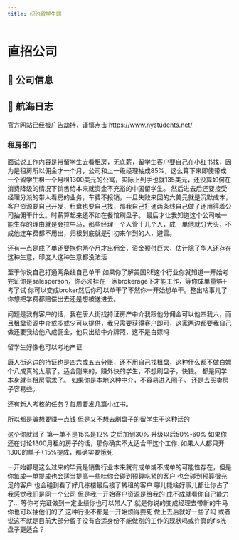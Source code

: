 ```yaml
---
title: 纽约留学生网
---
```


# 直招公司

## 📌 公司信息

<DirectHireCompanyTable state="new-york" city="new-york" companyJsonFileName="ny-students-website" />

## 🚢 航海日志

官方网站已经被广告劫持，谨慎点击 https://www.nystudents.net/


### 租房部门
面试说工作内容是带留学生去看租房，无底薪，留学生客户要自己在小红书找，因为是租房所以佣金才一个月，公司和上一级经理抽成85%，这么算下来即使带成一个留学生租一个月租1300美元的公寓，实际上到手也就135美元，还没算如何在消费降级的情况下销售给本来就资金不充裕的中国留学生。
然后进去后还要接受经理分派的带人看房的业务，车费不报销，一旦失败来回的六美元就是沉默成本，客户资源要自己开发，租盘也要自己找，那我自己打通两条线自己做了还用得着公司抽佣干什么。时薪算起来还不如在餐馆刷盘子。
最后才让我知道这个公司唯一能生存的理由就是会拉牛马，那些经理一个人管十几个人，成一单他就分大头，不成他连车费都不用出，归根到底就是引初来乍到的人，避雷。

还有一点是成了单还要拖你两个月才出佣金，资金预付巨大，估计除了华人还存在这种生意，印度人这种生意都没法活

至于你说自己打通两条线自己单干 如果你了解美国RE这个行业你就知道一开始考完证你是salesperson，你必须挂在一家brokerage下才能工作，等你成单量够➕考了试
你可以变成broker然后你可以单干了不然你一开始想单干。整出啥事儿了你想把学费都赔偿出去还是想被送进去。

问题是我有客户的话，我在唐人街找持证房产中介我跟他分佣金可以他四我六，而且租盘资源中介或多或少可以提供，我只需要获得客户即可，这家两边都要我自己做还要我给他八成佣金，他只出给中介牌照，这不是白嫖吗

留学生好像也可以考地产证

唐人街这边的持证也是四六或五五分账，还不用自己找租盘，这种什么都不做白嫖个八成真的太黑了。适合刚来的，赚外快的学生，不想刷盘子，快钱。 都是同学本身就有租房需求了。 如果你是本地这种中介，不容易进入圈子。 还是去买卖房子容易些。

还有新人考核的任务？每周要发几篇小红书。

所以都是骗想要赚一点钱 但是又不想去刷盘子的留学生干这种活的

这个你就错了 第一单不是15%是12% 之后加到30% 升级以后50%-60% 如果你还在讨论1300月租的房子的话，那你确实不太适合干这个工作. 如果人人都只开1300的单子+15%提成，那确实要饿死

一开始都是这么过来的毕竟是销售行业本来就有成单或不成单的可能性存在，但是你每成一单提成也会适当提高一些哇你会碰到预算吃紧的客户 也会碰到预算很充足的客户 也会碰到看了好几栋楼最后接了转租的客户 哪儿能啥好事儿都让你占了我感觉我们是同一个公司 但是我一开始客户资源是给我的 成不成就看你自己能力了... 等你考完证做到一定业绩你也可以带人了 就是你说的变成经理去带新的牛马 你也可以抽他们的了 这种行业不都是一开始烦得要死 做上去后就好一些了吗 或者说这不就是目前大部分留子没有合适身份不能做别的工作的现状吗或许真的fls洗盘子更适合？